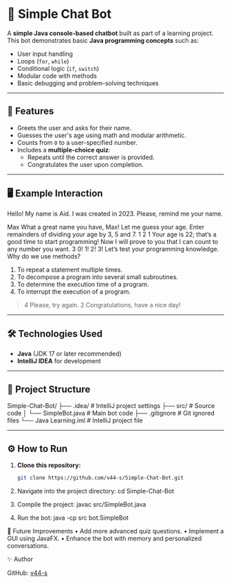 # 🤖 Simple Chat Bot

A **simple Java console-based chatbot** built as part of a learning project.  
This bot demonstrates basic **Java programming concepts** such as:

- User input handling  
- Loops (`for`, `while`)  
- Conditional logic (`if`, `switch`)  
- Modular code with methods  
- Basic debugging and problem-solving techniques

---

## 🚀 Features
- Greets the user and asks for their name.
- Guesses the user's age using math and modular arithmetic.
- Counts from `0` to a user-specified number.
- Includes a **multiple-choice quiz**:
  - Repeats until the correct answer is provided.
  - Congratulates the user upon completion.

---

## 🖥️ Example Interaction

Hello! My name is Aid.
I was created in 2023.
Please, remind me your name.

Max
What a great name you have, Max!
Let me guess your age.
Enter remainders of dividing your age by 3, 5 and 7.
1
2
1
Your age is 22; that’s a good time to start programming!
Now I will prove to you that I can count to any number you want.
3
0!
1!
2!
3!
Let’s test your programming knowledge.
Why do we use methods?

1.	To repeat a statement multiple times.
2.	To decompose a program into several small subroutines.
3.	To determine the execution time of a program.
4.	To interrupt the execution of a program.

> 4
Please, try again.
> 2
Congratulations, have a nice day!

---

## 🛠️ Technologies Used

- **Java** (JDK 17 or later recommended)
- **IntelliJ IDEA** for development

---

## 📂 Project Structure

Simple-Chat-Bot/
├── .idea/               # IntelliJ project settings
├── src/                 # Source code
│   └── SimpleBot.java   # Main bot code
├── .gitignore           # Git ignored files
└── Java Learning.iml    # IntelliJ project file

---

## ⚙️ How to Run

1. **Clone this repository:**
   ```bash
   git clone https://github.com/v44-s/Simple-Chat-Bot.git

2. Navigate into the project directory:	
   cd Simple-Chat-Bot

3. Compile the project:
 javac src/SimpleBot.java

4. Run the bot:
java -cp src bot.SimpleBot

🌟 Future Improvements
	•	Add more advanced quiz questions.
	•	Implement a GUI using JavaFX.
	•	Enhance the bot with memory and personalized conversations.

 ✨ Author

GitHub: [v44-s](https://github.com/v44-s)





